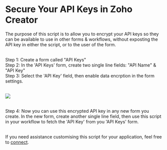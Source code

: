 <h1>Secure Your API Keys in Zoho Creator</h1>
The purpose of this script is to allow you to encrypt your API keys so they can be available to use in other forms & workflows, without exposting the API key in either the script, or to the user of the form.
<p><br> Step 1: Create a form called "API Keys"
<br> Step 2: In the 'API Keys' form, create two single line fields: "API Name" & "API Key"
<br> Step 3: Select the 'API Key' field, then enable data encrption in the form settings.
<p><br><img src="https://www.zohowebstatic.com/sites/default/files/creator/zc_fields_datasec_e.png"> 
<p><br> Step 4: Now you can use this encrypted API key in any new form you create. In the new form, create another single line field, then use this script in your workflow to fetch the 'API Key' from you 'API Keys' form.
<p><br>If you need assistance customising this script for your application, feel free to <a href="https://au.linkedin.com/in/ariadar">connect</a>.

